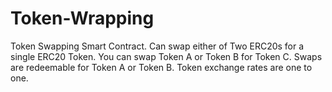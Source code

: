 # Token-Wrapping
Token Swapping Smart Contract. Can swap either of Two ERC20s for a single ERC20 Token. You can swap Token A or Token B for Token C. Swaps are redeemable for Token A or Token B. Token exchange rates are one to one.
